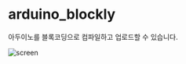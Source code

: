 # arduino_blockly
아두이노를 블록코딩으로 컴파일하고 업로드할 수 있습니다.

![screen](https://user-images.githubusercontent.com/28439253/52191334-89da6c80-2887-11e9-8f0f-105572a96b80.png)

